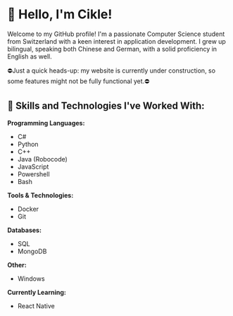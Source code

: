 # 👋 Hello, I'm Cikle!

Welcome to my GitHub profile! I'm a passionate Computer Science student from Switzerland with a keen interest in application development. I grew up bilingual, speaking both Chinese and German, with a solid proficiency in English as well.

⛔Just a quick heads-up: my website is currently under construction, so some features might not be fully functional yet.⛔

## 💼 Skills and Technologies I've Worked With:

**Programming Languages:**
- C#
- Python
- C++
- Java (Robocode)
- JavaScript
- Powershell
- Bash

**Tools & Technologies:**
- Docker
- Git

**Databases:**
- SQL
- MongoDB

**Other:**
- Windows

**Currently Learning:**
- React Native
